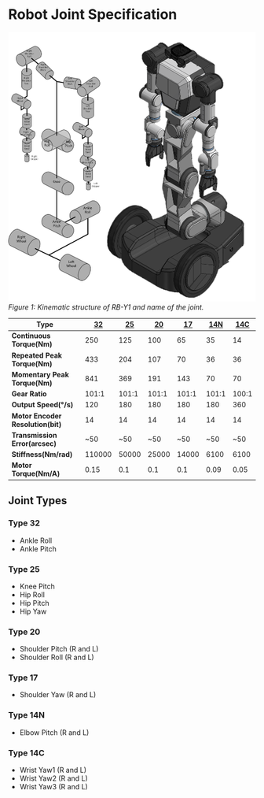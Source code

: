 

# Robot Joint Specification

![Kinematic structure of RB-Y1 and name of the joint.](/images/robot_joint_spec.png)
*Figure 1: Kinematic structure of RB-Y1 and name of the joint.*


| **Type**| [**32**](#type-32) | [**25**](#type-25) | [**20**](#type-20) | [**17**](#type-17) | [**14N**](#type-14) | [**14C**](#type-14c) |
|-----------------------------------|--------|--------|--------|--------|---------|---------|
| **Continuous Torque(Nm)**         | 250    | 125    | 100    | 65     | 35      | 14      |
| **Repeated Peak Torque(Nm)**      | 433    | 204    | 107    | 70     | 36      | 36      |
| **Momentary Peak Torque(Nm)**     | 841    | 369    | 191    | 143    | 70      | 70      |
| **Gear Ratio**                    | 101:1  | 101:1  | 101:1  | 101:1  | 101:1   | 100:1   |
| **Output Speed(°/s)**             | 120    | 180    | 180    | 180    | 180     | 360     |
| **Motor Encoder Resolution(bit)** | 14     | 14     | 14     | 14     | 14      | 14      |
| **Transmission Error(arcsec)**    | ~50    | ~50    | ~50    | ~50    | ~50     | ~50     |
| **Stiffness(Nm/rad)**             | 110000 | 50000  | 25000  | 14000  | 6100    | 6100    |
| **Motor Torque(Nm/A)**        | 0.15   | 0.1    | 0.1    | 0.1    | 0.09    | 0.05    |


## Joint Types

### Type 32

- Ankle Roll
- Ankle Pitch

### Type 25

- Knee Pitch
- Hip Roll
- Hip Pitch
- Hip Yaw

### Type 20

- Shoulder Pitch (R and L)
- Shoulder Roll (R and L)

### Type 17

- Shoulder Yaw (R and L)

### Type 14N

- Elbow Pitch (R and L)

### Type 14C

- Wrist Yaw1 (R and L)
- Wrist Yaw2 (R and L)
- Wrist Yaw3 (R and L)
